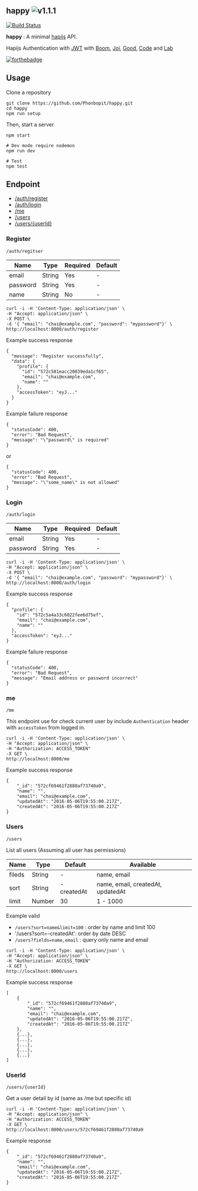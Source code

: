 happy ![v1.1.1](https://img.shields.io/badge/version-1.2.0-green.svg)
---

[![Build Status](https://travis-ci.org/Phonbopit/happy.svg?branch=master)](https://travis-ci.org/Phonbopit/happy)

**happy** : A minimal [hapijs](http://hapijs.com/) API.

Hapijs Authentication with [JWT](https://jwt.io/) with [Boom](https://github.com/hapijs/boom), [Joi](https://github.com/hapijs/joi), [Good](https://github.com/hapijs/good), [Code](https://github.com/hapijs/code) and [Lab](https://github.com/hapijs/lab)

[![forthebadge](http://forthebadge.com/images/badges/built-with-love.svg)](http://forthebadge.com)

## Usage

Clone a repository

```
git clone https://github.com/Phonbopit/happy.git
cd happy
npm run setup
```

Then, start a server

```
npm start

# Dev mode require nodemon
npm run dev

# Test
npm test

```

## Endpoint

- [/auth/register](#register)
- [/auth/login](#login)
- [/me](#me)
- [/users](#users)
- [/users/{userId}](#userId)

### Register

```
/auth/regitser
```

| Name | Type | Required | Default |
|----------|------|------|--------|
| email | String | Yes | - |
| password | String | Yes | - |
| name  | String | No | - |

```
curl -i -H 'Content-Type: application/json' \
-H "Accept: application/json" \
-X POST \
-d '{ "email": "chai@example.com", "password": "mypassword"}' \
http://localhost:8000/auth/register
```

Example success response

```
{
  "message": "Register successfully",
  "data": {
    "profile": {
      "id": "572c581eacc20039eda1cf65",
      "email": "chai@example.com",
      "name": ""
    },
    "accessToken": "eyJ..."
  }
}
```

Example failure response

```
{
  "statusCode": 400,
  "error": "Bad Request",
  "message": "\"password\" is required"
}
```

or 

```
{
  "statusCode": 400,
  "error": "Bad Request",
  "message": "\"some_name\" is not allowed"
}
```

### Login

```
/auth/login
```

| Name | Type | Required | Default |
|----------|------|------|--------|
| email | String | Yes | - |
| password | String | Yes | - |

```
curl -i -H 'Content-Type: application/json' \
-H "Accept: application/json" \
-X POST \
-d '{ "email": "chai@example.com", "password": "mypassword"}' \
http://localhost:8000/auth/login
```

Example success response

```
{
  "profile": {
    "id": "572c5a4a33c6022fee6d75ef",
    "email": "chai@example.com",
    "name": ""
  },
  "accessToken": "eyJ..."
}
```

Example failure response

```
{
  "statusCode": 400,
  "error": "Bad Request",
  "message": "Email address or password incorrect"
}
```

### me

```
/me
```

This endpoint use for check current user by include `Authentication` header with `accessToken` from logged in.

```
curl -i -H 'Content-Type: application/json' \
-H "Accept: application/json" \
-H "Authorization: ACCESS_TOKEN"
-X GET \
http://localhost:8000/me
```

Example success response

```
{
    "_id": "572cf69461f2880af73740a9",
    "name": "",
    "email": "chai@example.com",
    "updatedAt": "2016-05-06T19:55:00.217Z",
    "createdAt": "2016-05-06T19:55:00.217Z"
}
```

### Users

```
/users
```

List all users (Assuming all user has permissions)

| Name | Type | Default | Available |
|----------|------|------|--------|
| fileds | String | - | name, email |
| sort | String | -createdAt | name, email, createdAt, updatedAt |
| limit | Number | 30 | 1 - 1000 |

Example valid

- `/users?sort=name&limit=100` : order by name and limit 100
- '/users?sort=-createdAt': order by date DESC
- `/users?fields=name,email` : query only name and email

```
curl -i -H 'Content-Type: application/json' \
-H "Accept: application/json" \
-H "Authorization: ACCESS_TOKEN"
-X GET \
http://localhost:8000/users
```

Example success response

```
[
    {
        "_id": "572cf69461f2880af73740a9",
        "name": "",
        "email": "chai@example.com",
        "updatedAt": "2016-05-06T19:55:00.217Z",
        "createdAt": "2016-05-06T19:55:00.217Z"
    },
    {...},
    {...},
    {...},
    {...},
    {...}
]
```

### UserId

```
/users/{userId}
```

Get a user detail by id (same as /me but specific id)

```
curl -i -H 'Content-Type: application/json' \
-H "Accept: application/json" \
-H "Authorization: ACCESS_TOKEN"
-X GET \
http://localhost:8000/users/572cf69461f2880af73740a9
```

Example response

```
{
    "_id": "572cf69461f2880af73740a9",
    "name": "",
    "email": "chai@example.com",
    "updatedAt": "2016-05-06T19:55:00.217Z",
    "createdAt": "2016-05-06T19:55:00.217Z"
}
```
